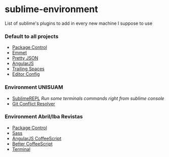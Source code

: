 sublime-environment
===================

List of sublime's plugins to add in every new machine I suppose to use

### Default to all projects
* [Package Control](https://sublime.wbond.net/installation)
* [Emmet](https://sublime.wbond.net/packages/Emmet)
* [Pretty JSON](https://sublime.wbond.net/packages/Pretty%20JSON)
* [AngularJS](https://sublime.wbond.net/packages/AngularJS)
* [Trailing Spaces](https://sublime.wbond.net/packages/TrailingSpaces) 
* [Editor Config](https://github.com/sindresorhus/editorconfig-sublime#readme)


### Environment UNISUAM
* [SublimeREPL](https://github.com/wuub/SublimeREPL/) _Run some terminals commands right from sublime console_
* [Git Conflict Resolver](https://github.com/Zeeker/sublime-GitConflictResolver)


### Environment Abril/Iba Revistas
* [Package Control](https://sublime.wbond.net/installation)
* [Sass](https://sublime.wbond.net/packages/Sass)
* [AngularJS CoffeeScript](https://sublime.wbond.net/packages/AngularJS%20(CoffeeScript))
* [Better CoffeeScript](https://sublime.wbond.net/packages/Better%20CoffeeScript)
* [Terminal](https://sublime.wbond.net/packages/Terminal)
